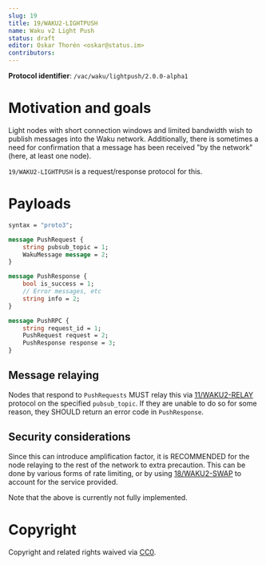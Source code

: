 ```yaml
---
slug: 19
title: 19/WAKU2-LIGHTPUSH
name: Waku v2 Light Push
status: draft
editor: Oskar Thorén <oskar@status.im>
contributors:
---
```


**Protocol identifier**: `/vac/waku/lightpush/2.0.0-alpha1`

# Motivation and goals

Light nodes with short connection windows and limited bandwidth wish to publish
messages into the Waku network. Additionally, there is sometimes a need for
confirmation that a message has been received "by the network" (here, at least
one node).

`19/WAKU2-LIGHTPUSH` is a request/response protocol for this.

# Payloads

```protobuf
syntax = "proto3";

message PushRequest {
    string pubsub_topic = 1;
    WakuMessage message = 2;
}

message PushResponse {
    bool is_success = 1;
    // Error messages, etc
    string info = 2;
}

message PushRPC {
    string request_id = 1;
    PushRequest request = 2;
    PushResponse response = 3;
}
```

## Message relaying

Nodes that respond to `PushRequests` MUST relay this via [11/WAKU2-RELAY](/spec/11) protocol on the specified `pubsub_topic`.
If they are unable to do so for some reason, they SHOULD return an error code in `PushResponse`.

## Security considerations

Since this can introduce amplification factor, it is RECOMMENDED for the node relaying to the rest of the network to extra precaution. This can be done by various forms of rate limiting, or by using [18/WAKU2-SWAP](/spec/18) to account for the service provided.

Note that the above is currently not fully implemented.

# Copyright

Copyright and related rights waived via [CC0](https://creativecommons.org/publicdomain/zero/1.0/).

